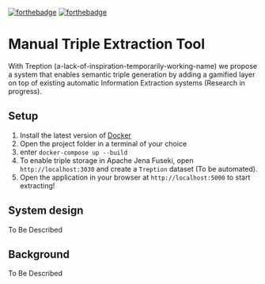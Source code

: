 [![forthebadge](https://forthebadge.com/images/badges/made-with-python.svg)](https://forthebadge.com) [![forthebadge](https://forthebadge.com/images/badges/uses-badges.svg)](https://forthebadge.com)

# Manual Triple Extraction Tool
With Treption (a-lack-of-inspiration-temporarily-working-name) we propose a system that enables semantic triple generation by adding a gamified layer on top of existing automatic Information Extraction systems (Research in progress). 

## Setup 
1. Install the latest version of [Docker](https://docs.docker.com/install/)
2. Open the project folder in a terminal of your choice
3. enter `docker-compose up --build`
4. To enable triple storage in Apache Jena Fuseki, open `http://localhost:3030` and create a `Treption` dataset (To be automated).
5. Open the application in your browser at `http://localhost:5000` to start extracting!

## System design 
To Be Described

## Background 
To Be Described

